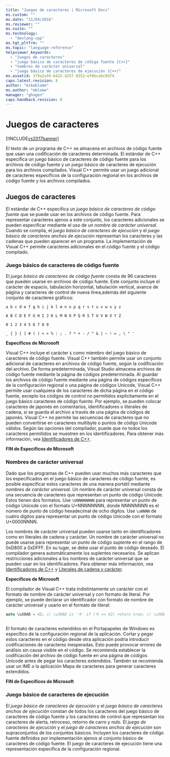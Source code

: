 ```yaml
---
title: "Juegos de caracteres | Microsoft Docs"
ms.custom: ""
ms.date: "11/04/2016"
ms.reviewer: ""
ms.suite: ""
ms.technology: 
  - "devlang-cpp"
ms.tgt_pltfrm: ""
ms.topic: "language-reference"
helpviewer_keywords: 
  - "Juegos de caracteres"
  - "juego básico de caracteres de código fuente [C++]"
  - "nombres de carácter universal"
  - "juego básico de caracteres de ejecución (C++)"
ms.assetid: 379a2af6-6422-425f-8352-ef0bca6c0d74
caps.latest.revision: 8
author: "mikeblome"
ms.author: "mblome"
manager: "ghogen"
caps.handback.revision: 8
---
```

# Juegos de caracteres
[!INCLUDE[vs2017banner](../assembler/inline/includes/vs2017banner.md)]

El texto de un programa de C\+\+ se almacena en archivos de código fuente que usan una codificación de caracteres determinada. El estándar de C\+\+ especifica un juego básico de caracteres de código fuente para los archivos de código fuente y un juego básico de caracteres de ejecución para los archivos compilados. Visual C\+\+ permite usar un juego adicional de caracteres específicos de la configuración regional en los archivos de código fuente y los archivos compilados.  
  
## Juegos de caracteres  
 El estándar de C\+\+ especifica un *juego básico de caracteres de código fuente* que se puede usar en los archivos de código fuente. Para representar caracteres ajenos a este conjunto, los caracteres adicionales se pueden especificar mediante el uso de un *nombre de carácter universal*. Cuando se compila, el *juego básico de caracteres de ejecución* y el *juego básico de caracteres anchos de ejecución* representan los caracteres y las cadenas que pueden aparecer en un programa. La implementación de Visual C\+\+ permite caracteres adicionales en el código fuente y el código compilado.  
  
### Juego básico de caracteres de código fuente  
 El *juego básico de caracteres de código fuente* consta de 96 caracteres que pueden usarse en archivos de código fuente. Este conjunto incluye el carácter de espacio, tabulación horizontal, tabulación vertical, avance de página y caracteres de control de nueva línea,además del siguiente conjunto de caracteres gráficos:  
  
 `a b c d e f g h i j k l m n o p q r s t u v w x y z`  
  
 `A B C D E F G H I J K L M N O P Q R S T U V W X Y Z`  
  
 `0 1 2 3 4 5 6 7 8 9`  
  
 `_ { } [ ] # ( ) < > % : ; . ? * + - / ^ & | ~ ! = , \ " '`  
  
 **Específicos de Microsoft**  
  
 Visual C\+\+ incluye el carácter `$` como miembro del juego básico de caracteres de código fuente. Visual C\+\+ también permite usar un conjunto adicional de caracteres en archivos de código fuente, según la codificación del archivo. De forma predeterminada, Visual Studio almacena archivos de código fuente mediante la página de códigos predeterminada. Al guardar los archivos de código fuente mediante una página de códigos específicos de la configuración regional o una página de códigos Unicode, Visual C\+\+ permite usar cualquiera de los caracteres de dicha página en el código fuente, excepto los códigos de control no permitidos explícitamente en el juego básico caracteres de código fuente. Por ejemplo, se pueden colocar caracteres de japonés en comentarios, identificadores o literales de cadena, si se guarda el archivo a través de una página de códigos de japonés. Visual C\+\+ no permite las secuencias de caracteres que no pueden convertirse en caracteres multibyte o puntos de código Unicode válidos. Según las opciones del compilador, puede que no todos los caracteres permitidos se muestren en los identificadores. Para obtener más información, vea [Identificadores de C\+\+](../cpp/identifiers-cpp.md).  
  
 **FIN de Específicos de Microsoft**  
  
### Nombres de carácter universal  
 Dado que los programas de C\+\+ pueden usar muchos más caracteres que los especificados en el juego básico de caracteres de código fuente, es posible especificar estos caracteres de una manera portátil mediante *nombres de carácter universal*. Un nombre de carácter universal consta de una secuencia de caracteres que representan un punto de código Unicode.  Estos tienen dos formatos. Use `\UNNNNNNNN` para representar un punto de código Unicode con el formato U\+NNNNNNNN, donde NNNNNNNN es el número de punto de código hexadecimal de ocho dígitos. Use `\uNNNN` de cuatro dígitos para representar un punto de código Unicode con el formato U\+0000NNNN.  
  
 Los nombres de carácter universal pueden usarse tanto en identificadores como en literales de cadena y carácter. Un nombre de carácter universal no puede usarse para representar un punto de código suplente en el rango de 0xD800 a 0xDFFF. En su lugar, se debe usar el punto de código deseado. El compilador genera automáticamente los suplentes necesarios. Se aplican restricciones adicionales a los nombres de carácter universal que se pueden usar en los identificadores. Para obtener más información, vea [Identificadores de C\+\+](../cpp/identifiers-cpp.md) y [Literales de cadena y carácter](../cpp/string-and-character-literals-cpp.md).  
  
 **Específicos de Microsoft**  
  
 El compilador de Visual C\+\+ trata indistintamente un carácter con el formato de nombre de carácter universal y con formato de literal. Por ejemplo, se puede declarar un identificador con formato de nombre de carácter universal y usarlo en el formato de literal:  
  
```cpp  
auto \u30AD = 42; // \u30AD is 'キ' if (キ == 42) return true; // \u30AD and キ are the same to the compiler  
  
```  
  
 El formato de caracteres extendidos en el Portapapeles de Windows es específico de la configuración regional de la aplicación. Cortar y pegar estos caracteres en el código desde otra aplicación podría introducir codificaciones de caracteres inesperadas. Esto puede provocar errores de análisis sin causa visible en el código. Se recomienda establecer la codificación del archivo de código fuente en una página de códigos Unicode antes de pegar los caracteres extendidos. También se recomienda usar un IME o la aplicación Mapa de caracteres para generar caracteres extendidos.  
  
 **FIN de Específicos de Microsoft**  
  
### Juego básico de caracteres de ejecución  
 El *juego básico de caracteres de ejecución* y el *juego básico de caracteres anchos de ejecución* constan de todos los caracteres del juego básico de caracteres de código fuente y los caracteres de control que representan los caracteres de alerta, retroceso, retorno de carro y nulo.   El *juego de caracteres de ejecución* y el *juego de caracteres anchos de ejecución* son supraconjuntos de los conjuntos básicos. Incluyen los caracteres de código fuente definidos por implementación ajenos al conjunto básico de caracteres de código fuente. El juego de caracteres de ejecución tiene una representación específica de la configuración regional.